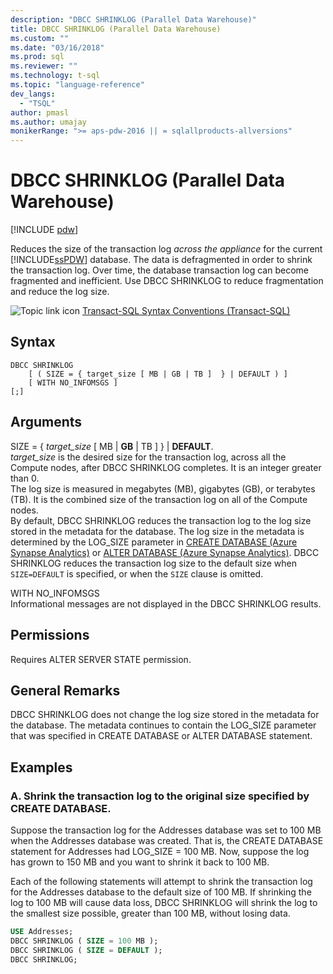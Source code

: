 ```yaml
---
description: "DBCC SHRINKLOG (Parallel Data Warehouse)"
title: DBCC SHRINKLOG (Parallel Data Warehouse)
ms.custom: ""
ms.date: "03/16/2018"
ms.prod: sql
ms.reviewer: ""
ms.technology: t-sql
ms.topic: "language-reference"
dev_langs: 
  - "TSQL"
author: pmasl
ms.author: umajay
monikerRange: ">= aps-pdw-2016 || = sqlallproducts-allversions"
---
```


# DBCC SHRINKLOG (Parallel Data Warehouse)

[!INCLUDE [pdw](../../includes/applies-to-version/pdw.md)]

Reduces the size of the transaction log *across the appliance* for the current [!INCLUDE[ssPDW](../../includes/sspdw-md.md)] database. The data is defragmented in order to shrink the transaction log. Over time, the database transaction log can become fragmented and inefficient. Use DBCC SHRINKLOG to reduce fragmentation and reduce the log size.
  
![Topic link icon](../../database-engine/configure-windows/media/topic-link.gif "Topic link icon") [Transact-SQL Syntax Conventions &#40;Transact-SQL&#41;](../../t-sql/language-elements/transact-sql-syntax-conventions-transact-sql.md)
  
## Syntax  
  
```syntaxsql
DBCC SHRINKLOG   
    [ ( SIZE = { target_size [ MB | GB | TB ]  } | DEFAULT ) ]   
    [ WITH NO_INFOMSGS ]   
[;]  
```  

## Arguments

SIZE = { *target_size* [ MB \| **GB** \| TB ]  } \| **DEFAULT**.  
*target_size* is the desired size for the transaction log, across all the Compute nodes, after DBCC SHRINKLOG completes. It is an integer greater than 0.  
The log size is measured in megabytes (MB), gigabytes (GB), or terabytes (TB). It is the combined size of the transaction log on all of the Compute nodes.  
By default, DBCC SHRINKLOG reduces the transaction log to the log size stored in the metadata for the database. The log size in the metadata is determined by the LOG_SIZE parameter in [CREATE DATABASE &#40;Azure Synapse Analytics&#41;](../../t-sql/statements/create-database-azure-sql-data-warehouse.md) or [ALTER DATABASE &#40;Azure Synapse Analytics&#41;](../../t-sql/statements/alter-database-azure-sql-data-warehouse.md). DBCC SHRINKLOG reduces the transaction log size to the default size when `SIZE=DEFAULT` is specified, or when the `SIZE` clause is omitted.
  
WITH NO_INFOMSGS  
Informational messages are not displayed in the DBCC SHRINKLOG results.  
  
## Permissions

Requires ALTER SERVER STATE permission.

## General Remarks

DBCC SHRINKLOG does not change the log size stored in the metadata for the database. The metadata continues to contain the LOG_SIZE parameter that was specified in CREATE DATABASE or ALTER DATABASE statement.
  
## Examples

### A. Shrink the transaction log to the original size specified by CREATE DATABASE.  
Suppose the transaction log for the Addresses database was set to 100 MB when the Addresses database was created. That is, the CREATE DATABASE statement for Addresses had LOG_SIZE = 100 MB. Now, suppose the log has grown to 150 MB and you want to shrink it back to 100 MB.
  
Each of the following statements will attempt to shrink the transaction log for the Addresses database to the default size of 100 MB. If shrinking the log to 100 MB will cause data loss, DBCC SHRINKLOG will shrink the log to the smallest size possible, greater than 100 MB, without losing data.

```sql
USE Addresses;  
DBCC SHRINKLOG ( SIZE = 100 MB );  
DBCC SHRINKLOG ( SIZE = DEFAULT );  
DBCC SHRINKLOG;  
```
